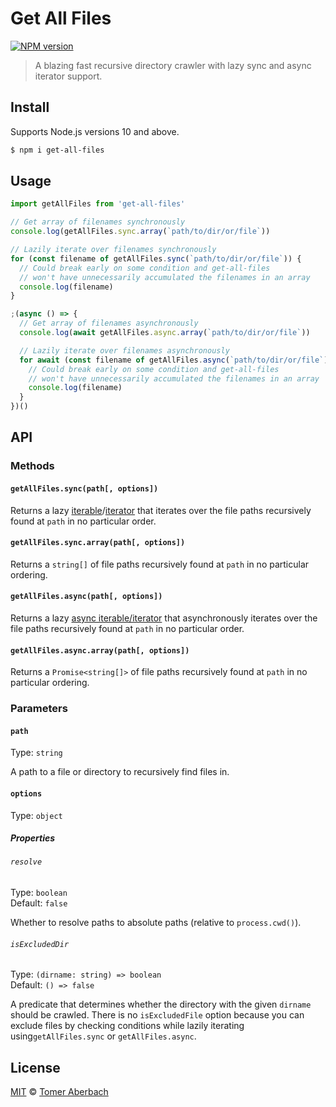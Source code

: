 # Get All Files

[![NPM version](https://img.shields.io/npm/v/get-all-files.svg)](https://www.npmjs.com/package/get-all-files)

> A blazing fast recursive directory crawler with lazy sync and async iterator support.

## Install

Supports Node.js versions 10 and above.

```sh
$ npm i get-all-files
```

## Usage

```js
import getAllFiles from 'get-all-files'

// Get array of filenames synchronously
console.log(getAllFiles.sync.array(`path/to/dir/or/file`))

// Lazily iterate over filenames synchronously
for (const filename of getAllFiles.sync(`path/to/dir/or/file`)) {
  // Could break early on some condition and get-all-files
  // won't have unnecessarily accumulated the filenames in an array
  console.log(filename)
}

;(async () => {
  // Get array of filenames asynchronously
  console.log(await getAllFiles.async.array(`path/to/dir/or/file`))

  // Lazily iterate over filenames asynchronously
  for await (const filename of getAllFiles.async(`path/to/dir/or/file`)) {
    // Could break early on some condition and get-all-files
    // won't have unnecessarily accumulated the filenames in an array
    console.log(filename)
  }
})()
```

## API

### Methods

#### `getAllFiles.sync(path[, options])`

Returns a lazy [iterable](https://developer.mozilla.org/en-US/docs/Web/JavaScript/Reference/Iteration_protocols#The_iterable_protocol)/[iterator](https://developer.mozilla.org/en-US/docs/Web/JavaScript/Reference/Iteration_protocols#The_iterator_protocol) that iterates over the file paths recursively found at `path` in no particular order.

#### `getAllFiles.sync.array(path[, options])`

Returns a `string[]` of file paths recursively found at `path` in no particular ordering.

#### `getAllFiles.async(path[, options])`

Returns a lazy [async iterable/iterator](https://developer.mozilla.org/en-US/docs/Web/JavaScript/Reference/Global_Objects/Symbol/asyncIterator) that asynchronously iterates over the file paths recursively found at `path` in no particular order.

#### `getAllFiles.async.array(path[, options])`

Returns a `Promise<string[]>` of file paths recursively found at `path` in no particular ordering.

### Parameters

#### `path`

Type: `string`

A path to a file or directory to recursively find files in.

#### `options`

Type: `object`

##### Properties

###### `resolve`

Type: `boolean`\
Default: `false`

Whether to resolve paths to absolute paths (relative to `process.cwd()`).

###### `isExcludedDir`

Type: `(dirname: string) => boolean`\
Default: `() => false`

A predicate that determines whether the directory with the given `dirname` should be crawled. There is no `isExcludedFile` option because you can exclude files by checking conditions while lazily iterating using`getAllFiles.sync` or `getAllFiles.async`.

## License

[MIT](https://github.com/TomerAberbach/get-all-files/blob/master/license) © [Tomer Aberbach](https://github.com/TomerAberbach)

